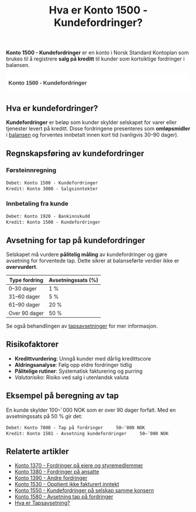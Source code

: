 ﻿---
title: "Hva er Konto 1500 - Kundefordringer?"
seoTitle: "1500-kundefordringer"
meta_description: '**Konto 1500 - Kundefordringer** er en konto i Norsk Standard Kontoplan som brukes til å registrere **salg på kreditt** til kunder som kortsiktige fordringer ...'
slug: 1500-kundefordringer
type: blog
layout: pages/single
---

**Konto 1500 - Kundefordringer** er en konto i Norsk Standard Kontoplan som brukes til å registrere **salg på kreditt** til kunder som kortsiktige fordringer i balansen.

![Illustrasjon av konto 1500 kundefordringer](1500-kundefordringer-image.svg)

## Hva er kundefordringer?

**Kundefordringer** er beløp som kunder skylder selskapet for varer eller tjenester levert på kreditt. Disse fordringene presenteres som **omløpsmidler** i [balansen](/blogs/regnskap/hva-er-balanseregnskap "Hva er Balanseregnskap?") og forventes innbetalt innen kort tid (vanligvis 30–90 dager).

## Regnskapsføring av kundefordringer

### Førsteinnregning

```plaintext
Debet: Konto 1500 - Kundefordringer
Kredit: Konto 3000 - Salgsinntekter
```

### Innbetaling fra kunde

```plaintext
Debet: Konto 1920 - Bankinnskudd
Kredit: Konto 1500 - Kundefordringer
```

## Avsetning for tap på kundefordringer

Selskapet må vurdere **pålitelig måling** av kundefordringer og gjøre avsetning for forventede tap. Dette sikrer at balanseførte verdier ikke er **overvurdert**.

| Type fordring   | Avsetningssats (%) |
|-----------------|--------------------|
| 0–30 dager      | 1 %                |
| 31–60 dager     | 5 %                |
| 61–90 dager     | 20 %               |
| Over 90 dager   | 50 %               |

Se også behandlingen av [tapsavsetninger](/blogs/regnskap/tap-pa-fordring "Hva er Tapsavsetning? Behandling av fordringer") for mer informasjon.

## Risikofaktorer

* **Kredittvurdering**: Unngå kunder med dårlig kredittscore
* **Aldringsanalyse**: Følg opp eldre fordringer tidlig
* **Pålitelige rutiner**: Systematisk fakturering og purring
* *Valutarisiko*: Risiko ved salg i utenlandsk valuta

## Eksempel på beregning av tap

En kunde skylder 100–¯000 NOK som er over 90 dager forfalt. Med en avsetningssats på 50 % gir det:

```plaintext
Debet: Konto 7800 - Tap på fordringer     50–¯000 NOK
Kredit: Konto 1501 - Avsetning kundefordringer     50–¯000 NOK
```

## Relaterte artikler

* [Konto 1370 - Fordringer på eiere og styremedlemmer](/blogs/kontoplan/1370-fordringer-pa-eiere-og-styremedlemmer "Konto 1370 - Fordringer på eiere og styremedlemmer")
* [Konto 1380 - Fordringer på ansatte](/blogs/kontoplan/1380-fordringer-pa-ansatte "Konto 1380 - Fordringer på ansatte")
* [Konto 1390 - Andre fordringer](/blogs/kontoplan/1390-andre-fordringer "Konto 1390 - Andre fordringer")
* [Konto 1530 - Opptjent ikke fakturert inntekt](/blogs/kontoplan/1530-opptjent-ikke-fakturert-inntekt "Konto 1530 - Opptjent ikke fakturert inntekt")
* [Konto 1550 - Kundefordringer på selskap samme konsern](/blogs/kontoplan/1550-kundefordringer-pa-selskap-samme-konsern "Konto 1550 - Kundefordringer på selskap samme konsern")
* [Konto 1580 - Avsetning tap på fordringer](/blogs/kontoplan/1580-avsetning-tap-pa-fordringer "Konto 1580 - Avsetning tap på fordringer")
* [Hva er Tapsavsetning?](/blogs/regnskap/tap-pa-fordring "Hva er Tapsavsetning? Behandling av fordringer")






